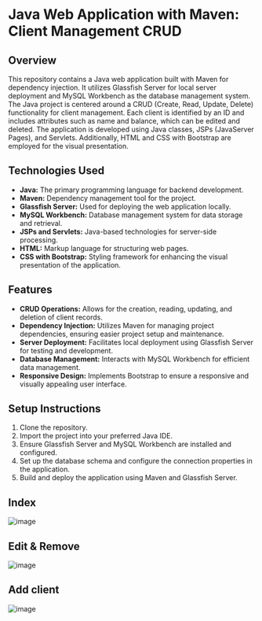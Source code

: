 # Java Web Application with Maven: Client Management CRUD

## Overview
This repository contains a Java web application built with Maven for dependency injection. It utilizes Glassfish Server for local server deployment and MySQL Workbench as the database management system. The Java project is centered around a CRUD (Create, Read, Update, Delete) functionality for client management. Each client is identified by an ID and includes attributes such as name and balance, which can be edited and deleted. The application is developed using Java classes, JSPs (JavaServer Pages), and Servlets. Additionally, HTML and CSS with Bootstrap are employed for the visual presentation.

## Technologies Used
- **Java:** The primary programming language for backend development.
- **Maven:** Dependency management tool for the project.
- **Glassfish Server:** Used for deploying the web application locally.
- **MySQL Workbench:** Database management system for data storage and retrieval.
- **JSPs and Servlets:** Java-based technologies for server-side processing.
- **HTML:** Markup language for structuring web pages.
- **CSS with Bootstrap:** Styling framework for enhancing the visual presentation of the application.

## Features
- **CRUD Operations:** Allows for the creation, reading, updating, and deletion of client records.
- **Dependency Injection:** Utilizes Maven for managing project dependencies, ensuring easier project setup and maintenance.
- **Server Deployment:** Facilitates local deployment using Glassfish Server for testing and development.
- **Database Management:** Interacts with MySQL Workbench for efficient data management.
- **Responsive Design:** Implements Bootstrap to ensure a responsive and visually appealing user interface.

## Setup Instructions
1. Clone the repository.
2. Import the project into your preferred Java IDE.
3. Ensure Glassfish Server and MySQL Workbench are installed and configured.
4. Set up the database schema and configure the connection properties in the application.
5. Build and deploy the application using Maven and Glassfish Server.

## Index
![image](https://github.com/juancarsep/ControlClientes/assets/129075685/52df14d8-7d27-45c4-9986-90a19f59259b)


## Edit & Remove
![image](https://github.com/juancarsep/ControlClientes/assets/129075685/d603179d-8b2b-4954-8be3-9a45e4233377)


## Add client
![image](https://github.com/juancarsep/ControlClientes/assets/129075685/5fa0e292-bdb6-4ad1-9b4d-feb82dcaab06)

